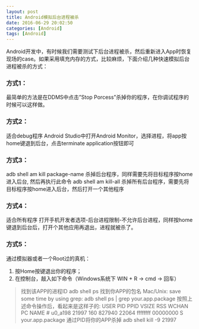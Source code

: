 ```yaml
---
layout: post
title: Android模拟后台进程被杀
date: 2016-06-29 20:02:50
categories: [Android]
tags: [Android]
---
```

Android开发中，有时候我们需要测试下后台进程被杀，然后重新进入App时恢复现场的case。如果采用填充内存的方式，比较麻烦，下面介绍几种快速模拟后台进程被杀的方式：
<!-- more -->
### 方式1：
最简单的方法是在DDMS中点击”Stop Porcess”杀掉你的程序，在你调试程序的时候可以这样做。

### 方式2：
适合debug程序
Android Studio中打开Android Monitor，选择进程，将app按home键退到后台，点击terminate application按钮即可

### 方式3：
adb shell am kill package-name 杀掉后台程序，同样需要先将目标程序按home进入后台, 然后再执行此命令
adb shell am kill-all 杀掉所有后台程序，需要先将目标程序按home进入后台，然后打开一个其他程序

### 方式4：
适合所有程序
打开手机开发者选项-后台进程限制-不允许后台进程，同样按home键退到后台后，打开个其他应用再退出，进程就被杀了。

### 方式5：
通过模拟器或者一个Root过的真机：
1. 按Home按键退出你的程序；
2. 在控制台，敲入如下命令（Windows系统下 WIN + R -> cmd -> 回车）
> 找到该APP的进程ID adb shell ps 
> 找到你APP的包名 
> Mac/Unix: save some time by using grep: adb shell ps | grep your.app.package
> 按照上述命令操作后，看起来是这样子的: 
> USER      PID  PPID  VSIZE  RSS    WCHAN    PC        NAME # u0_a198  21997 160  827940 22064 ffffffff 00000000 S your.app.package
> 通过PID将你的APP杀掉 adb shell kill -9 21997 